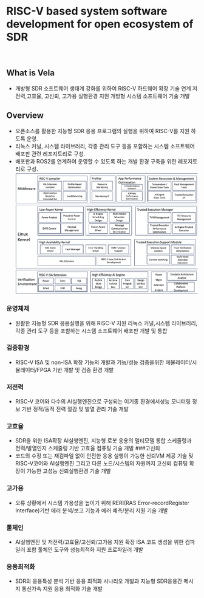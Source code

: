 #  RISC-V based system software development for open ecosystem of SDR
<br>

## What is Vela
 * 개방형 SDR 소프트웨어 생태계 강화를 위하여 RISC-V 하드웨어 확장 기술 연계 저전력,고효율, 고신뢰, 고가용 실행환경 지원 개방형 시스템 소프트웨어 기술 개발

## Overview
 * 오픈소스를 활용한 지능형 SDR 응용 프로그램의 실행을 위하여 RISC-V를 지원 하도록 운영.
 * 리눅스 커널, 시스템 라이브러리, 각종 관리 도구 등을 포함하는 시스템 소프트웨어 배포판 관련 레포지토리로 구성.
 * 배포판과 ROS2를 연계하여 운영할 수 있도록 하는 개발 환경 구축을 위한 레포지토리로 구성.
![SDR_RISCV_Res](https://github.com/riscv-vela/.github/blob/main/sdr_riscv_res.png?raw=true)

### 운영체제 
 * 원활한 지능형 SDR 응용실행을 위해 RISC-V 지원 리눅스 커널,시스템 라이브러리, 각종 관리 도구 등을 포함하는 시스템 소프트웨어 배포판 개발 및 통합
### 검증환경
 * RISC-V ISA 및 non-ISA 확장 기능의 개발과 기능/성능 검증을위한 에뮬레이터/시뮬레이터/FPGA 기반 개발 및 검증 환경 개발
### 저전력
 * RISC-V 코어와 다수의 AI실행엔진으로 구성되는 이기종 환경에서성능 모니터링 정보 기반 정적/동적 전력 절감 및 발열 관리 기술 개발
### 고효율
 * SDR을 위한 ISA확장 AI실행엔진, 지능형 로봇 응용의 멀티모델 통합 스케줄링과 전력/발열인지 스케줄링 기반 고효율 컴퓨팅 기술 개발
###고신뢰
 * 코드의 수정 또는 재컴파일 없이 안전한 응용 실행이 가능한 신뢰VM 제공 기술 및 RISC-V코어와 AI실행엔진 그리고 다른 노드/시스템의 자원까지 고신뢰 컴퓨팅 확장이 가능한 고성능 신뢰실행환경 기술 개발
### 고가용
 * 오류 상황에서 시스템 가용성을 높이기 위해 RERI(RAS Error-recordRegister Interface)기반 에러 분석/보고 기능과 에러 예측/분리 지원 기술 개발
### 툴체인
 * AI실행엔진 및 저전력/고효율/고신뢰/고가용 지원 확장 ISA 코드 생성을 위한 컴파일러 포함 툴체인 도구와 성능최적화 지원 프로파일러 개발
### 응용최적화
 * SDR의 응용특성 분석 기반 응용 최적화 시나리오 개발과 지능형 SDR응용간 메시지 통신가속 지원 응용 최적화 기술 개발

<br>
